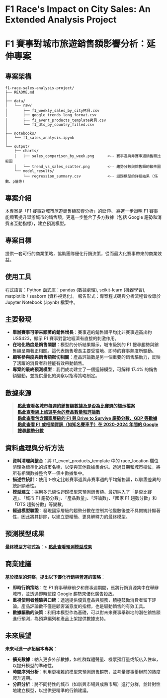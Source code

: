 # F1 Race's Impact on City Sales: An Extended Analysis Project
# F1 賽事對城市旅遊銷售額影響分析：延伸專案

## 專案架構
```
f1-race-sales-analysis-project/
├── README.md                 
│
├── data/                     
│   └── raw/
│       ├── f1_weekly_sales_by_city拷貝.csv
│       ├── google_trends_long_format.csv
│       ├── f1_event_products_template拷貝.csv
│       └── f1_dts_by_country_filled.csv
│
├── notebooks/                
│   └── f1_sales_analysis.ipynb  
│
└── output/                   
    ├── charts/
    │   ├── sales_comparison_by_week.png      <-- 賽事週與非賽事週銷售額比較圖
    │   └── trend_vs_sales_scatter.png        <-- 趨勢分數與銷售額的散佈圖
    └── model_results/
        └── regression_summary.csv            <-- 迴歸模型的詳細結果 (係數、p值等)
```
## 專案介紹
本專案是「F1 賽事對城市旅遊銷售額影響分析」的延伸。
將進一步證明 F1 賽事能顯著提升舉辦城市的銷售額，更進一步整合了多方數據（包括 Google 趨勢和消費者互動指標），建立預測模型。

## 專案目標
提供一套可行的商業策略，協助團隊優化行銷決策，從而最大化賽事帶來的商業效益。

## 使用工具
程式語言：Python
函式庫：pandas (數據處理), scikit-learn (機器學習), matplotlib / seaborn (資料視覺化)。
報告形式：專案程式碼與分析流程皆收錄於 Jupyter Notebook (.ipynb) 檔案中。

## 主要發現
- **舉辦賽事可帶來顯著的銷售增長**：賽事週的銷售額平均比非賽事週高出約 US$423，顯示 F1 賽事對當地經濟有直接的刺激作用。
- **在地化熱度是銷售關鍵**：模型的分析結果顯示，城市級別的 F1 搜尋趨勢與銷售額呈顯著正相關。這代表銷售增長主要受當地、即時的賽事熱度所驅動。
- **顧客參與度與銷售額密切相關**：產品評論數是另一個重要的銷售驅動力，反映了活躍的消費者群體能有效帶動銷售。
- **專案的最終預測模型**：我們成功建立了一個迴歸模型，可解釋 17.4% 的銷售額變動，並提供量化的洞察以指導策略制定。

## 數據來源
> **[點此查看各城市每週的銷售額數據及是否為比賽週的標示檔案](https://github.com/Debbylihii/F1-Race-Impact-on-City-Sales/blob/fce0230643b1716389ef13b585ca0b1d5318ad78/data/raw/f1_weekly_sales_by_city.csv)**<br>
> **[點此查看線上旅遊平台的產品數量和評論數](https://github.com/Debbylihii/F1-Race-Impact-on-City-Sales/blob/fce0230643b1716389ef13b585ca0b1d5318ad78/data/raw/f1_event_products_template.csv)**<br>
> **[點此查看包含國家層級的 F1 與 Drive to Survive 趨勢分數、GDP 等數據](https://github.com/Debbylihii/F1-Race-Impact-on-City-Sales/blob/fce0230643b1716389ef13b585ca0b1d5318ad78/data/raw/f1_dts_by_country_filled.csv)**<br>
> **[點此查看 F1 或相關資訊（如知名賽車手）在 2020-2024 年間的 Google 搜尋趨勢分數](https://github.com/Debbylihii/F1-Race-Impact-on-City-Sales/blob/fce0230643b1716389ef13b585ca0b1d5318ad78/data/raw/google_trends_long_format.csv)**<br>

## 資料處理與分析方法
  - **資料清理與整合**：將 f1_event_products_template 中的 race_location 欄位清理為標準化的城市名稱，以便與其他數據集合併。透過日期和城市欄位，將所有相關數據整合至一個主數據集中。
  - **描述性統計**：使用 t-檢定比較賽事週與非賽事週的平均銷售額，以驗證差異的統計顯著性。
  - **模型建立**：採用多元線性迴歸模型來預測銷售額。最初納入了「是否比賽週」、「城市 F1 趨勢分數」、「產品數量」、「評論數」、「國家 F1 趨勢分數」和「DTS 趨勢分數」等變數。
  - **經過模型驗證**：發現國家層級的趨勢分數在控制其他變數後並不具備統計顯著性，因此將其排除，以建立更精簡、更具解釋力的最終模型。

## 預測模型成果
  **最終模型方程式為**：> **[點此查看預測模型成果](model_results/regression_summary.csv)**<br>

## 商業建議
  **基於模型的洞察，提出以下優化行銷與營運的策略**：<br> 
   - **即時行銷策略**：在 F1 賽事舉辦前夕和賽事週期間，應將行銷資源集中在舉辦城市，並透過即時監控 Google 趨勢來優化廣告投放。<br>
   - **重視使用者體驗與口碑**：透過提供優質產品與服務，積極鼓勵消費者留下評論。產品評論數不僅是顧客滿意度的指標，也是驅動銷售的有效工具。<br>
   - **數據驅動的決策**：利用本模型作為基礎，可以對未來賽事舉辦地的潛在銷售額進行預測，為預算編列和產品上架提供數據支持。

## 未來展望
  **未來可進一步拓展本專案**：<br>
   - **擴充數據**：納入更多外部數據，如社群媒體聲量、機票預訂量或飯店入住率，以提升模型的準確性。<br>
   - **時間序列分析**：利用更複雜的模型來預測銷售趨勢，並考量賽事舉辦前的熱度爬升週期。<br>
   - **分群分析**：將不同特性的城市（如新興市場與成熟市場）進行分群，並針對性地建立模型，以提供更精準的行銷建議。
